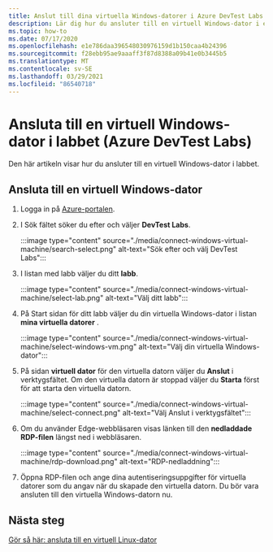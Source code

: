 ```yaml
---
title: Anslut till dina virtuella Windows-datorer i Azure DevTest Labs
description: Lär dig hur du ansluter till en virtuell Windows-dator i ett labb (Azure DevTest Labs)
ms.topic: how-to
ms.date: 07/17/2020
ms.openlocfilehash: e1e786daa396548030976159d1b150caa4b24396
ms.sourcegitcommit: f28ebb95ae9aaaff3f87d8388a09b41e0b3445b5
ms.translationtype: MT
ms.contentlocale: sv-SE
ms.lasthandoff: 03/29/2021
ms.locfileid: "86540718"
---
```

# <a name="connect-to-a-windows-vm-in-your-lab-azure-devtest-labs"></a>Ansluta till en virtuell Windows-dator i labbet (Azure DevTest Labs)
Den här artikeln visar hur du ansluter till en virtuell Windows-dator i labbet. 

## <a name="connect-to-a-windows-vm"></a>Ansluta till en virtuell Windows-dator
1. Logga in på [Azure-portalen](https://portal.azure.com).
1. I Sök fältet söker du efter och väljer **DevTest Labs**. 

    :::image type="content" source="./media/connect-windows-virtual-machine/search-select.png" alt-text="Sök efter och välj DevTest Labs":::    
1. I listan med labb väljer du ditt **labb**.

    :::image type="content" source="./media/connect-windows-virtual-machine/select-lab.png" alt-text="Välj ditt labb":::            
1. På Start sidan för ditt labb väljer du din virtuella Windows-dator i listan **mina virtuella datorer** . 

    :::image type="content" source="./media/connect-windows-virtual-machine/select-windows-vm.png" alt-text="Välj din virtuella Windows-dator":::                
1. På sidan **virtuell dator** för den virtuella datorn väljer du **Anslut** i verktygsfältet. Om den virtuella datorn är stoppad väljer du **Starta** först för att starta den virtuella datorn.

    :::image type="content" source="./media/connect-windows-virtual-machine/select-connect.png" alt-text="Välj Anslut i verktygsfältet":::                    
1. Om du använder Edge-webbläsaren visas länken till den **nedladdade RDP-filen** längst ned i webbläsaren. 

    :::image type="content" source="./media/connect-windows-virtual-machine/rdp-download.png" alt-text="RDP-nedladdning":::                        
1. Öppna RDP-filen och ange dina autentiseringsuppgifter för virtuella datorer som du angav när du skapade den virtuella datorn. Du bör vara ansluten till den virtuella Windows-datorn nu. 

## <a name="next-steps"></a>Nästa steg
[Gör så här: ansluta till en virtuell Linux-dator](connect-linux-virtual-machine.md)
